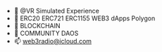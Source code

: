 - 👋 @VR Simulated Experience
- 👀 ERC20 ERC721 ERC1155 WEB3 dApps Polygon
- 🌱 BLOCKCHAIN
- 💞️ COMMUNITY DAOS
- 📫 web3radio@icloud.com

<!---
VRSEx/VRSEx is a ✨ special ✨ repository because its `README.md` (this file) appears on your GitHub profile.
You can click the Preview link to take a look at your changes.
--->
